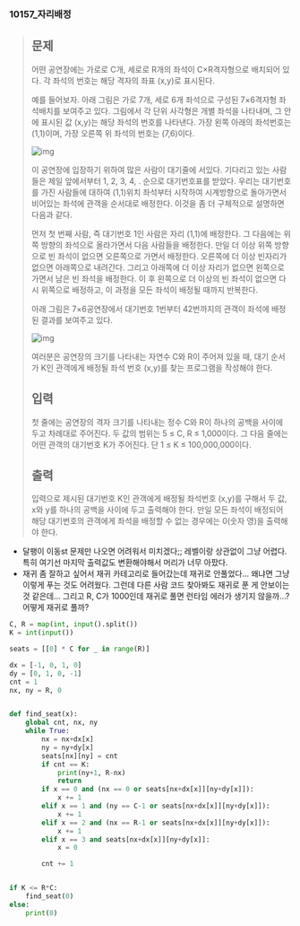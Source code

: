 ### 10157_자리배정

> ## 문제
>
> 어떤 공연장에는 가로로 C개, 세로로 R개의 좌석이 C×R격자형으로 배치되어 있다. 각 좌석의 번호는 해당 격자의 좌표 (x,y)로 표시된다. 
>
> 예를 들어보자. 아래 그림은 가로 7개, 세로 6개 좌석으로 구성된 7×6격자형 좌석배치를 보여주고 있다. 그림에서 각 단위 사각형은 개별 좌석을 나타내며, 그 안에 표시된 값 (x,y)는 해당 좌석의 번호를 나타낸다. 가장 왼쪽 아래의 좌석번호는 (1,1)이며, 가장 오른쪽 위 좌석의 번호는 (7,6)이다. 
>
> ![img](https://www.acmicpc.net/upload/images/jari1.png)
>
> 이 공연장에 입장하기 위하여 많은 사람이 대기줄에 서있다. 기다리고 있는 사람들은 제일 앞에서부터 1, 2, 3, 4, . 순으로 대기번호표를 받았다. 우리는 대기번호를 가진 사람들에 대하여 (1,1)위치 좌석부터 시작하여 시계방향으로 돌아가면서 비어있는 좌석에 관객을 순서대로 배정한다. 이것을 좀 더 구체적으로 설명하면 다음과 같다.
>
> 먼저 첫 번째 사람, 즉 대기번호 1인 사람은 자리 (1,1)에 배정한다. 그 다음에는 위쪽 방향의 좌석으로 올라가면서 다음 사람들을 배정한다. 만일 더 이상 위쪽 방향으로 빈 좌석이 없으면 오른쪽으로 가면서 배정한다. 오른쪽에 더 이상 빈자리가 없으면 아래쪽으로 내려간다. 그리고 아래쪽에 더 이상 자리가 없으면 왼쪽으로 가면서 남은 빈 좌석을 배정한다. 이 후 왼쪽으로 더 이상의 빈 좌석이 없으면 다시 위쪽으로 배정하고, 이 과정을 모든 좌석이 배정될 때까지 반복한다. 
>
> 아래 그림은 7×6공연장에서 대기번호 1번부터 42번까지의 관객이 좌석에 배정된 결과를 보여주고 있다.
>
> ![img](https://www.acmicpc.net/upload/images/jari2.png)
>
> 여러분은 공연장의 크기를 나타내는 자연수 C와 R이 주어져 있을 때, 대기 순서가 K인 관객에게 배정될 좌석 번호 (x,y)를 찾는 프로그램을 작성해야 한다. 
>
> ## 입력
>
> 첫 줄에는 공연장의 격자 크기를 나타내는 정수 C와 R이 하나의 공백을 사이에 두고 차례대로 주어진다. 두 값의 범위는 5 ≤ C, R ≤ 1,000이다. 그 다음 줄에는 어떤 관객의 대기번호 K가 주어진다. 단 1 ≤ K ≤ 100,000,000이다.
>
> ## 출력
>
> 입력으로 제시된 대기번호 K인 관객에게 배정될 좌석번호 (x,y)를 구해서 두 값, x와 y를 하나의 공백을 사이에 두고 출력해야 한다. 만일 모든 좌석이 배정되어 해당 대기번호의 관객에게 좌석을 배정할 수 없는 경우에는 0(숫자 영)을 출력해야 한다. 





- 달팽이 이동st 문제만 나오면 어려워서 미치겠다;; 레벨이랑 상관없이 그냥 어렵다. 특히 여기선 마지막 출력값도 변환해야해서 머리가 너무 아팠다. 
- 재귀 좀 잘하고 싶어서 재귀 카테고리로 들어갔는데 재귀로 안풀었다... 왜냐면 그냥 이렇게 푸는 것도 어려웠다. 그런데 다른 사람 코드 찾아봐도 재귀로 푼 게 안보이는 것 같은데... 그리고 R, C가 1000인데 재귀로 풀면 런타임 에러가 생기지 않을까...? 어떻게 재귀로 풀까?

```python
C, R = map(int, input().split())
K = int(input())

seats = [[0] * C for _ in range(R)]

dx = [-1, 0, 1, 0]
dy = [0, 1, 0, -1]
cnt = 1
nx, ny = R, 0


def find_seat(x):
    global cnt, nx, ny
    while True:
        nx = nx+dx[x]
        ny = ny+dy[x]
        seats[nx][ny] = cnt
        if cnt == K:
            print(ny+1, R-nx)
            return
        if x == 0 and (nx == 0 or seats[nx+dx[x]][ny+dy[x]]):
            x += 1
        elif x == 1 and (ny == C-1 or seats[nx+dx[x]][ny+dy[x]]):
            x += 1
        elif x == 2 and (nx == R-1 or seats[nx+dx[x]][ny+dy[x]]):
            x += 1
        elif x == 3 and seats[nx+dx[x]][ny+dy[x]]:
            x = 0

        cnt += 1


if K <= R*C:
    find_seat(0)
else:
    print(0)
```

